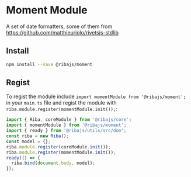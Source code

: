 # Moment Module

A set of date formatters, some of them from https://github.com/matthieuriolo/rivetsjs-stdlib

## Install

```bash
npm install --save @ribajs/moment
```

## Regist

To regist the module include `import momentModule from '@ribajs/moment';` in your `main.ts` file and regist the module with `riba.module.register(momentModule.init());`:

```ts
import { Riba, coreModule } from '@ribajs/core';
import { momentModule } from '@ribajs/moment';
import { ready } from '@ribajs/utils/src/dom';
const riba = new Riba();
const model = {};
riba.module.register(coreModule.init());
riba.module.register(momentModule.init());
ready(() => {
  riba.bind(document.body, model);
});
```
